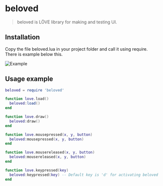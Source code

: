 # beloved
> beloved is LÖVE library for making and testing UI.


## Installation

Copy the file beloved.lua in your project folder and call it using require. There is example below this.

![Example](https://i.imgur.com/7om5qk1.png)
## Usage example

```lua
beloved = require 'beloved'

function love.load()
  beloved:load()
end

function love.draw()
  beloved:draw()
end

function love.mousepressed(x, y, button)
  beloved:mousepressed(x, y, button)
end

function love.mousereleased(x, y, button)
  beloved:mousereleased(x, y, button)
end

function love.keypressed(key)
  beloved:keypressed(key) -- Default key is 'd' for activating beloved mode, you can change this in beloved.lua
end
```
